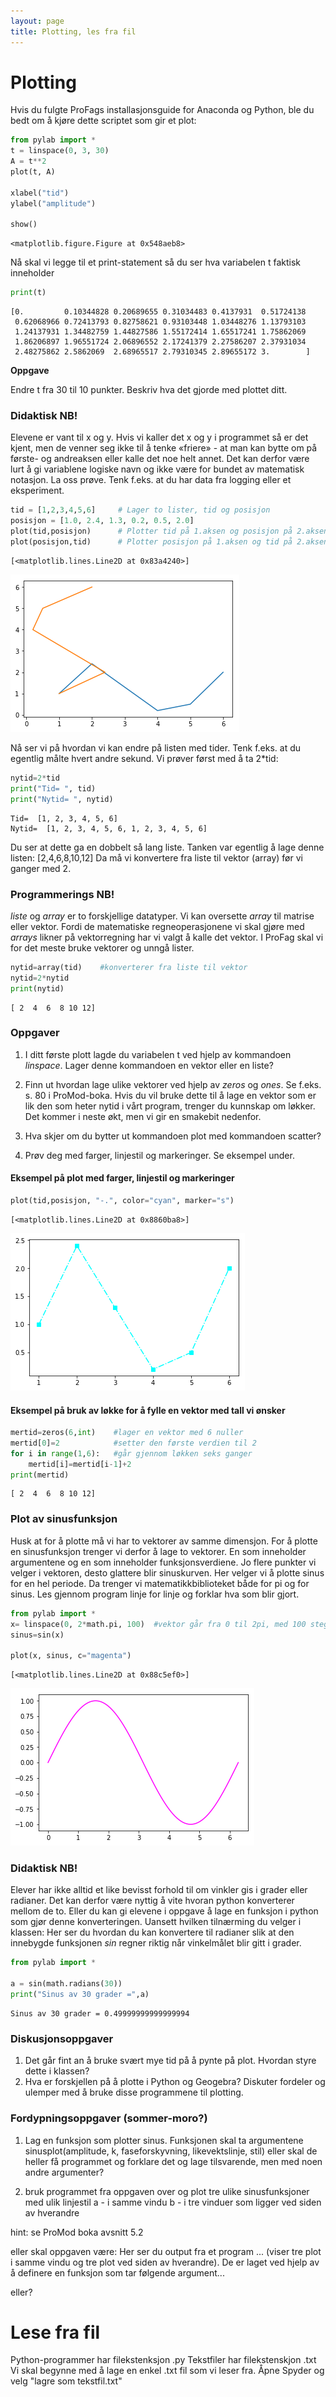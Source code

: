 ```yaml
--- 
layout: page
title: Plotting, les fra fil
---
```

# Plotting
Hvis du fulgte ProFags installasjonsguide for Anaconda og Python, ble du bedt om å kjøre dette scriptet som gir et plot: 


```python
from pylab import *
t = linspace(0, 3, 30)
A = t**2
plot(t, A)

xlabel("tid")
ylabel("amplitude")

show()

```


    <matplotlib.figure.Figure at 0x548aeb8>


Nå skal vi legge til et print-statement så du ser hva variabelen t faktisk inneholder


```python
print(t)
```

    [0.         0.10344828 0.20689655 0.31034483 0.4137931  0.51724138
     0.62068966 0.72413793 0.82758621 0.93103448 1.03448276 1.13793103
     1.24137931 1.34482759 1.44827586 1.55172414 1.65517241 1.75862069
     1.86206897 1.96551724 2.06896552 2.17241379 2.27586207 2.37931034
     2.48275862 2.5862069  2.68965517 2.79310345 2.89655172 3.        ]
    

**Oppgave** 

Endre t fra 30 til 10 punkter. Beskriv hva det gjorde med plottet ditt. 

### Didaktisk NB!
Elevene er vant til x og y. Hvis vi kaller det x og y i programmet så er det kjent, men de venner seg ikke til å tenke «friere» - at man kan bytte om på første- og andreaksen eller kalle det noe helt annet. Det kan derfor være lurt å gi variablene logiske navn og ikke være for bundet av matematisk notasjon. 
La oss prøve. Tenk f.eks. at du har data fra logging eller et eksperiment.


```python
tid = [1,2,3,4,5,6]     # Lager to lister, tid og posisjon
posisjon = [1.0, 2.4, 1.3, 0.2, 0.5, 2.0]
plot(tid,posisjon)      # Plotter tid på 1.aksen og posisjon på 2.aksen 
plot(posisjon,tid)      # Plotter posisjon på 1.aksen og tid på 2.aksen
```




    [<matplotlib.lines.Line2D at 0x83a4240>]




![png](output_5_1.png)


Nå ser vi på hvordan vi kan endre på listen med tider. Tenk f.eks. at du egentlig målte hvert andre sekund. Vi prøver først med å ta 2*tid:


```python
nytid=2*tid
print("Tid= ", tid)
print("Nytid= ", nytid)
```

    Tid=  [1, 2, 3, 4, 5, 6]
    Nytid=  [1, 2, 3, 4, 5, 6, 1, 2, 3, 4, 5, 6]
    

Du ser at dette ga en dobbelt så lang liste. Tanken var egentlig å lage denne listen: [2,4,6,8,10,12] 
Da må vi konvertere fra liste til vektor (array) før vi ganger med 2. 

### Programmerings NB! 
*liste* og *array* er to forskjellige datatyper. Vi kan oversette *array* til matrise eller vektor. Fordi de matematiske regneoperasjonene vi skal gjøre med *arrays* likner på vektorregning har vi valgt å kalle det vektor. I ProFag skal vi for det meste bruke vektorer og unngå lister. 



```python
nytid=array(tid)	#konverterer fra liste til vektor
nytid=2*nytid
print(nytid)
```

    [ 2  4  6  8 10 12]
    

### Oppgaver
1) I ditt første plott lagde du variabelen t ved hjelp av kommandoen *linspace*. Lager denne kommandoen en vektor eller en liste?

2) Finn ut hvordan lage ulike vektorer ved hjelp av *zeros* og *ones*. Se f.eks. s. 80 i ProMod-boka. Hvis du vil bruke dette til å lage en vektor som er lik den som heter nytid i vårt program, trenger du kunnskap om løkker. Det kommer i neste økt, men vi gir en smakebit nedenfor. 

3) Hva skjer om du bytter ut kommandoen plot med kommandoen scatter?

4) Prøv deg med farger, linjestil og markeringer. Se eksempel under. 

#### Eksempel på plot med farger, linjestil og markeringer


```python
plot(tid,posisjon, "-.", color="cyan", marker="s")
```




    [<matplotlib.lines.Line2D at 0x8860ba8>]




![png](output_11_1.png)


#### Eksempel på bruk av løkke for å fylle en vektor med tall vi ønsker


```python
mertid=zeros(6,int)    #lager en vektor med 6 nuller
mertid[0]=2            #setter den første verdien til 2
for i in range(1,6):   #går gjennom løkken seks ganger
    mertid[i]=mertid[i-1]+2
print(mertid)
```

    [ 2  4  6  8 10 12]
    

### Plot av sinusfunksjon
Husk at for å plotte må vi har to vektorer av samme dimensjon. 
For å plotte en sinusfunksjon trenger vi derfor å lage to vektorer. En som inneholder argumentene og en som inneholder funksjonsverdiene. Jo flere punkter vi velger i vektoren, desto glattere blir sinuskurven. 
Her velger vi å plotte sinus for en hel periode. Da trenger vi matematikkbiblioteket både for pi og for sinus. 
Les gjennom program linje for linje og forklar hva som blir gjort.


```python
from pylab import *
x= linspace(0, 2*math.pi, 100)  #vektor går fra 0 til 2pi, med 100 steg i mellom
sinus=sin(x)                    

plot(x, sinus, c="magenta")
```




    [<matplotlib.lines.Line2D at 0x88c5ef0>]




![png](output_15_1.png)


### Didaktisk NB!
Elever har ikke alltid et like bevisst forhold til om vinkler gis i grader eller radianer. Det kan derfor være nyttig å vite hvoran python konverterer mellom de to. Eller du kan  gi elevene i oppgave å lage en funksjon i python som gjør denne konverteringen. 
Uansett hvilken tilnærming du velger i klassen: Her ser du hvordan du kan konvertere til radianer slik at den innebygde funksjonen *sin*  regner riktig når vinkelmålet blir gitt i grader. 



```python
from pylab import *

a = sin(math.radians(30))
print("Sinus av 30 grader =",a)

```

    Sinus av 30 grader = 0.49999999999999994
    

### Diskusjonsoppgaver
1) Det går fint an å bruke svært mye tid på å pynte på plot. Hvordan styre dette i klassen?
2) Hva er forskjellen på å plotte i Python og Geogebra? Diskuter fordeler og ulemper med å bruke disse programmene til plotting.

### Fordypningsoppgaver (sommer-moro?)
1) Lag en funksjon som plotter sinus. Funksjonen skal ta argumentene sinusplot(amplitude, k, faseforskyvning, likevektslinje, stil) 
eller skal de heller få programmet og forklare det og lage tilsvarende, men med noen andre argumenter?

2) bruk programmet fra oppgaven over og plot tre ulike sinusfunksjoner med ulik linjestil
a - i samme vindu
b - i tre vinduer som ligger ved siden av hverandre 

hint: se ProMod boka avsnitt 5.2

eller skal oppgaven være: 
Her ser du output fra et program ... (viser tre plot i samme vindu og tre plot ved siden av hverandre). De er laget ved hjelp av å definere en funksjon som tar følgende argument...

eller?

# Lese fra fil
Python-programmer har filekstenksjon .py
Tekstfiler har filekstenskjon .txt
Vi skal begynne med å lage en enkel .txt fil som vi leser fra. 
Åpne Spyder og velg "lagre som tekstfil.txt"


